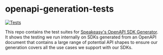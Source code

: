 # openapi-generation-tests
[![Tests](https://github.com/speakeasy-api/openapi-generation-tests/actions/workflows/test.yml/badge.svg)](https://github.com/speakeasy-api/openapi-generation-tests/actions/workflows/test.yml)

This repo contains the test suites for [Speakeasy's OpenAPI SDK Generator](https://www.speakeasyapi.dev/docs/create-client-sdks). It shows the testing we run internally on SDKs generated from an OpenAPI document that contains a large range of potential API shapes to ensure our generation covers all the use cases we support with our SDKs.
